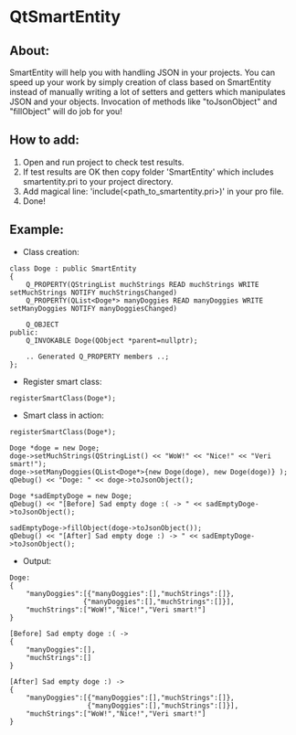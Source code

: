 # QtSmartEntity
## About:
SmartEntity will help you with handling JSON in your projects.
You can speed up your work by simply creation of class based on SmartEntity instead of manually writing a lot of setters and getters which manipulates JSON and your objects.
Invocation of methods like "toJsonObject" and "fillObject" will do job for you!

## How to add:
1. Open and run project to check test results.
2. If test results are OK then copy folder 'SmartEntity' which includes smartentity.pri to your project directory.
3. Add magical line: 'include(\<path_to_smartentity.pri\>)' in your pro file.
4. Done!

## Example:
* Class creation:
```
class Doge : public SmartEntity
{
    Q_PROPERTY(QStringList muchStrings READ muchStrings WRITE setMuchStrings NOTIFY muchStringsChanged)
    Q_PROPERTY(QList<Doge*> manyDoggies READ manyDoggies WRITE setManyDoggies NOTIFY manyDoggiesChanged)

    Q_OBJECT
public:
    Q_INVOKABLE Doge(QObject *parent=nullptr);
    
    .. Generated Q_PROPERTY members ..;
};
```
* Register smart class:
```
registerSmartClass(Doge*);
```

* Smart class in action:
```
registerSmartClass(Doge*);

Doge *doge = new Doge;
doge->setMuchStrings(QStringList() << "WoW!" << "Nice!" << "Veri smart!");
doge->setManyDoggies(QList<Doge*>{new Doge(doge), new Doge(doge)} );
qDebug() << "Doge: " << doge->toJsonObject();

Doge *sadEmptyDoge = new Doge;
qDebug() << "[Before] Sad empty doge :( -> " << sadEmptyDoge->toJsonObject();

sadEmptyDoge->fillObject(doge->toJsonObject());
qDebug() << "[After] Sad empty doge :) -> " << sadEmptyDoge->toJsonObject();
```

* Output:
```
Doge:
{
	"manyDoggies":[{"manyDoggies":[],"muchStrings":[]},
				  {"manyDoggies":[],"muchStrings":[]}],
	"muchStrings":["WoW!","Nice!","Veri smart!"]
}

[Before] Sad empty doge :( -> 
{
	"manyDoggies":[],
	"muchStrings":[]
}

[After] Sad empty doge :) -> 
{
	"manyDoggies":[{"manyDoggies":[],"muchStrings":[]},
				   {"manyDoggies":[],"muchStrings":[]}],
	"muchStrings":["WoW!","Nice!","Veri smart!"]
}
```
